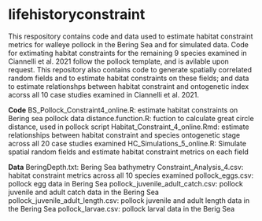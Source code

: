 # lifehistoryconstraint
This respository contains code and data used to estimate habitat constraint metrics for walleye pollock in the Bering Sea and for simulated data.  Code for extimating habitat constraints for the remaining 9 species examined in Ciannelli et al. 2021 follow the pollock template, and is avilable upon request.
This repository also contains code to generate spatially correlated random fields and to estimate habitat constraints on these fields; and data to estimate relationshps between habitat constraint and ontogenetic index acorss all 10 case studies examined in Ciannelli et al. 2021.

**Code**
BS_Pollock_Constraint4_online.R: estimate habitat constraints on Bering sea pollock data
distance.function.R: fuction to calculate great circle distance, used in pollock script
Habitat_Constraint_4_online.Rmd: estimate relationships between habitat constraint and species ontogenetic stage across all 20 case studies examined
HC_Simulations_5_online.R: Simulate spatial random fields and estimate habitat constraint metrics on each field


**Data**
BeringDepth.txt: Bering Sea bathymetry
Constraint_Analysis_4.csv: habitat constraint metrics across all 10 species examined
pollock_eggs.csv: pollock egg data in Bering Sea
pollock_juvenile_adult_catch.csv: pollock juvenile and adult catch data in the Bering Sea
pollock_juvenile_adult_length.csv: pollock juvenile and adult length data in the Bering Sea
pollock_larvae.csv: pollock larval data in the Berig Sea




